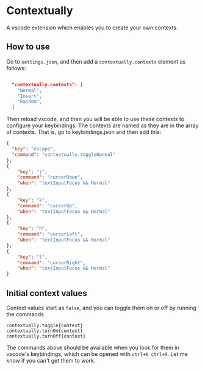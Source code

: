 # Contextually

A vscode extension which enables you to create your own contexts.

## How to use
Go to `settings.json`, and then add a `contextually.contexts` element as follows:
```json

  "contextually.contexts": [
    "Normal",
    "Insert",
    "Random",
  ]

```

Then reload vscode, and then you will be able to use these contexts to configure your
keybindings. The contexts are named as they are in the array of contexts. That is, go
to keybindings.json and then add  this:

```json
{
  "key": "escape",
  "command": "contextually.toggleNormal"
},
{
    "key": "j",
    "command": "cursorDown",
    "when": "textInputFocus && Normal"
},
{
    "key": "k",
    "command": "cursorUp",
    "when": "textInputFocus && Normal"
},
{
    "key": "h",
    "command": "cursorLeft",
    "when": "textInputFocus && Normal"
},
{
    "key": "l",
    "command": "cursorRight",
    "when": "textInputFocus && Normal"
}
```

## Initial context values
Context values start as `false`, and you can toggle them on or off by running the commands
```
contextually.toggle{context}
contextually.turnOn{context}
contextually.turnOff{context}
```

The commands above should be available when you look for them in vscode's keybindings,
which can be opened with `ctrl+K ctrl+S`. Let me know if you can't get them to work.

